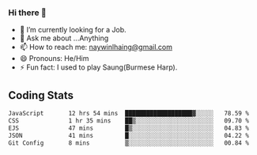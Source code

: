 ### Hi there 👋

- 🔭 I’m currently looking for a Job.
- 💬 Ask me about ...Anything
- 📫 How to reach me: naywinlhaing@gmail.com
- 😄 Pronouns: He/Him
- ⚡ Fun fact: I used to play Saung(Burmese Harp).


## Coding Stats
<!--START_SECTION:waka-->

```txt
JavaScript       12 hrs 54 mins  ███████████████████▓░░░░░   78.59 %
CSS              1 hr 35 mins    ██▒░░░░░░░░░░░░░░░░░░░░░░   09.70 %
EJS              47 mins         █▒░░░░░░░░░░░░░░░░░░░░░░░   04.83 %
JSON             41 mins         █░░░░░░░░░░░░░░░░░░░░░░░░   04.22 %
Git Config       8 mins          ▒░░░░░░░░░░░░░░░░░░░░░░░░   00.84 %
```

<!--END_SECTION:waka-->
